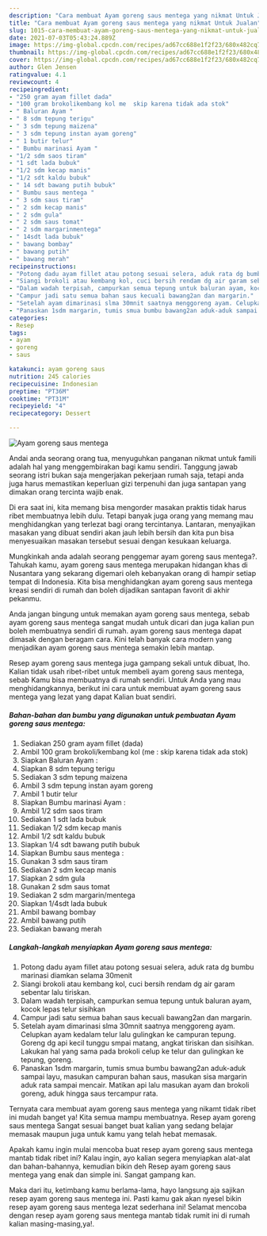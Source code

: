 ```yaml
---
description: "Cara membuat Ayam goreng saus mentega yang nikmat Untuk Jualan"
title: "Cara membuat Ayam goreng saus mentega yang nikmat Untuk Jualan"
slug: 1015-cara-membuat-ayam-goreng-saus-mentega-yang-nikmat-untuk-jualan
date: 2021-07-03T05:43:24.889Z
image: https://img-global.cpcdn.com/recipes/ad67cc688e1f2f23/680x482cq70/ayam-goreng-saus-mentega-foto-resep-utama.jpg
thumbnail: https://img-global.cpcdn.com/recipes/ad67cc688e1f2f23/680x482cq70/ayam-goreng-saus-mentega-foto-resep-utama.jpg
cover: https://img-global.cpcdn.com/recipes/ad67cc688e1f2f23/680x482cq70/ayam-goreng-saus-mentega-foto-resep-utama.jpg
author: Glen Jensen
ratingvalue: 4.1
reviewcount: 4
recipeingredient:
- "250 gram ayam fillet dada"
- "100 gram brokolikembang kol me  skip karena tidak ada stok"
- " Baluran Ayam "
- " 8 sdm tepung terigu"
- " 3 sdm tepung maizena"
- " 3 sdm tepung instan ayam goreng"
- " 1 butir telur"
- " Bumbu marinasi Ayam "
- "1/2 sdm saos tiram"
- "1 sdt lada bubuk"
- "1/2 sdm kecap manis"
- "1/2 sdt kaldu bubuk"
- " 14 sdt bawang putih bubuk"
- " Bumbu saus mentega "
- " 3 sdm saus tiram"
- " 2 sdm kecap manis"
- " 2 sdm gula"
- " 2 sdm saus tomat"
- " 2 sdm margarinmentega"
- " 14sdt lada bubuk"
- " bawang bombay"
- " bawang putih"
- " bawang merah"
recipeinstructions:
- "Potong dadu ayam fillet atau potong sesuai selera, aduk rata dg bumbu marinasi diamkan selama 30menit"
- "Siangi brokoli atau kembang kol, cuci bersih rendam dg air garam sebentar lalu tiriskan."
- "Dalam wadah terpisah, campurkan semua tepung untuk baluran ayam, kocok lepas telur sisihkan"
- "Campur jadi satu semua bahan saus kecuali bawang2an dan margarin."
- "Setelah ayam dimarinasi slma 30mnit saatnya menggoreng ayam. Celupkan ayam kedalam telur lalu gulingkan ke campuran tepung. Goreng dg api kecil tunggu smpai matang, angkat tiriskan dan sisihkan. Lakukan hal yang sama pada brokoli celup ke telur dan gulingkan ke tepung, goreng."
- "Panaskan 1sdm margarin, tumis smua bumbu bawang2an aduk-aduk sampai layu, masukan campuran bahan saus, masukan sisa margarin aduk rata sampai mencair. Matikan api lalu masukan ayam dan brokoli goreng, aduk hingga saus tercampur rata."
categories:
- Resep
tags:
- ayam
- goreng
- saus

katakunci: ayam goreng saus 
nutrition: 245 calories
recipecuisine: Indonesian
preptime: "PT36M"
cooktime: "PT31M"
recipeyield: "4"
recipecategory: Dessert

---
```



![Ayam goreng saus mentega](https://img-global.cpcdn.com/recipes/ad67cc688e1f2f23/680x482cq70/ayam-goreng-saus-mentega-foto-resep-utama.jpg)

Andai anda seorang orang tua, menyuguhkan panganan nikmat untuk famili adalah hal yang menggembirakan bagi kamu sendiri. Tanggung jawab seorang istri bukan saja mengerjakan pekerjaan rumah saja, tetapi anda juga harus memastikan keperluan gizi terpenuhi dan juga santapan yang dimakan orang tercinta wajib enak.

Di era  saat ini, kita memang bisa mengorder masakan praktis tidak harus ribet membuatnya lebih dulu. Tetapi banyak juga orang yang memang mau menghidangkan yang terlezat bagi orang tercintanya. Lantaran, menyajikan masakan yang dibuat sendiri akan jauh lebih bersih dan kita pun bisa menyesuaikan masakan tersebut sesuai dengan kesukaan keluarga. 



Mungkinkah anda adalah seorang penggemar ayam goreng saus mentega?. Tahukah kamu, ayam goreng saus mentega merupakan hidangan khas di Nusantara yang sekarang digemari oleh kebanyakan orang di hampir setiap tempat di Indonesia. Kita bisa menghidangkan ayam goreng saus mentega kreasi sendiri di rumah dan boleh dijadikan santapan favorit di akhir pekanmu.

Anda jangan bingung untuk memakan ayam goreng saus mentega, sebab ayam goreng saus mentega sangat mudah untuk dicari dan juga kalian pun boleh membuatnya sendiri di rumah. ayam goreng saus mentega dapat dimasak dengan beragam cara. Kini telah banyak cara modern yang menjadikan ayam goreng saus mentega semakin lebih mantap.

Resep ayam goreng saus mentega juga gampang sekali untuk dibuat, lho. Kalian tidak usah ribet-ribet untuk membeli ayam goreng saus mentega, sebab Kamu bisa membuatnya di rumah sendiri. Untuk Anda yang mau menghidangkannya, berikut ini cara untuk membuat ayam goreng saus mentega yang lezat yang dapat Kalian buat sendiri.

<!--inarticleads1-->

##### Bahan-bahan dan bumbu yang digunakan untuk pembuatan Ayam goreng saus mentega:

1. Sediakan 250 gram ayam fillet (dada)
1. Ambil 100 gram brokoli/kembang kol (me : skip karena tidak ada stok)
1. Siapkan  Baluran Ayam :
1. Siapkan  8 sdm tepung terigu
1. Sediakan  3 sdm tepung maizena
1. Ambil  3 sdm tepung instan ayam goreng
1. Ambil  1 butir telur
1. Siapkan  Bumbu marinasi Ayam :
1. Ambil 1/2 sdm saos tiram
1. Sediakan 1 sdt lada bubuk
1. Sediakan 1/2 sdm kecap manis
1. Ambil 1/2 sdt kaldu bubuk
1. Siapkan  1/4 sdt bawang putih bubuk
1. Siapkan  Bumbu saus mentega :
1. Gunakan  3 sdm saus tiram
1. Sediakan  2 sdm kecap manis
1. Siapkan  2 sdm gula
1. Gunakan  2 sdm saus tomat
1. Sediakan  2 sdm margarin/mentega
1. Siapkan  1/4sdt lada bubuk
1. Ambil  bawang bombay
1. Ambil  bawang putih
1. Sediakan  bawang merah




<!--inarticleads2-->

##### Langkah-langkah menyiapkan Ayam goreng saus mentega:

1. Potong dadu ayam fillet atau potong sesuai selera, aduk rata dg bumbu marinasi diamkan selama 30menit
1. Siangi brokoli atau kembang kol, cuci bersih rendam dg air garam sebentar lalu tiriskan.
1. Dalam wadah terpisah, campurkan semua tepung untuk baluran ayam, kocok lepas telur sisihkan
1. Campur jadi satu semua bahan saus kecuali bawang2an dan margarin.
1. Setelah ayam dimarinasi slma 30mnit saatnya menggoreng ayam. Celupkan ayam kedalam telur lalu gulingkan ke campuran tepung. Goreng dg api kecil tunggu smpai matang, angkat tiriskan dan sisihkan. Lakukan hal yang sama pada brokoli celup ke telur dan gulingkan ke tepung, goreng.
1. Panaskan 1sdm margarin, tumis smua bumbu bawang2an aduk-aduk sampai layu, masukan campuran bahan saus, masukan sisa margarin aduk rata sampai mencair. Matikan api lalu masukan ayam dan brokoli goreng, aduk hingga saus tercampur rata.




Ternyata cara membuat ayam goreng saus mentega yang nikamt tidak ribet ini mudah banget ya! Kita semua mampu membuatnya. Resep ayam goreng saus mentega Sangat sesuai banget buat kalian yang sedang belajar memasak maupun juga untuk kamu yang telah hebat memasak.

Apakah kamu ingin mulai mencoba buat resep ayam goreng saus mentega mantab tidak ribet ini? Kalau ingin, ayo kalian segera menyiapkan alat-alat dan bahan-bahannya, kemudian bikin deh Resep ayam goreng saus mentega yang enak dan simple ini. Sangat gampang kan. 

Maka dari itu, ketimbang kamu berlama-lama, hayo langsung aja sajikan resep ayam goreng saus mentega ini. Pasti kamu gak akan nyesel bikin resep ayam goreng saus mentega lezat sederhana ini! Selamat mencoba dengan resep ayam goreng saus mentega mantab tidak rumit ini di rumah kalian masing-masing,ya!.

